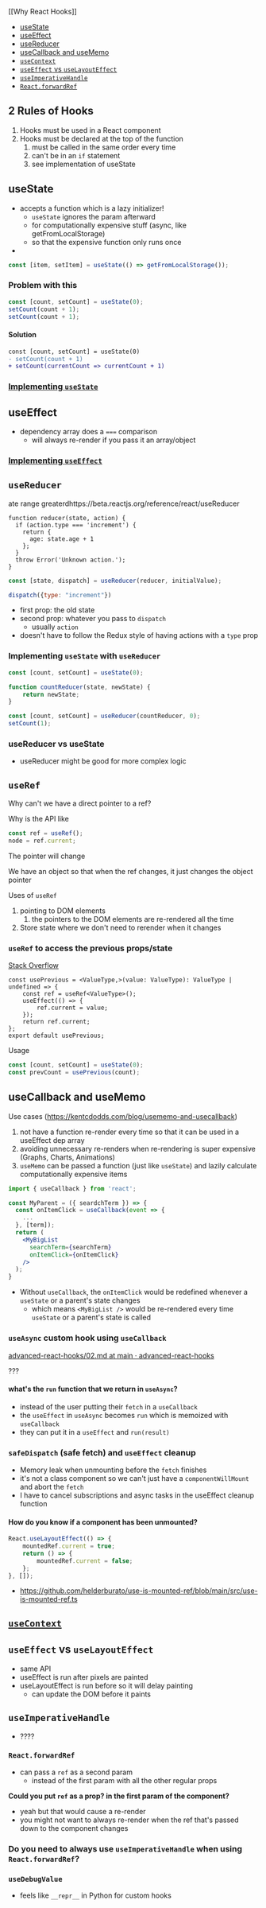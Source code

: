 [[Why React Hooks]]

-   [useState](#usestate)
-   [useEffect](#useeffect)
-   [useReducer](#usereducer)
-   [useCallback and useMemo](#usecallback-and-usememo)
-   [`useContext`](#usecontext)
-   [`useEffect` vs `useLayoutEffect`](#useeffect-vs-uselayouteffect)
-   [`useImperativeHandle`](#useimperativehandle)
-   [`React.forwardRef`](#reactforwardref)


## 2 Rules of Hooks

1. Hooks must be used in a React component
2. Hooks must be declared at the top of the function
	1. must be called in the same order every time
	2. can't be in an `if` statement
	3. see implementation of useState

## useState

-   accepts a function which is a lazy initializer!
    -   `useState` ignores the param afterward
    -   for computationally expensive stuff (async, like getFromLocalStorage)
    -   so that the expensive function only runs once
-

```jsx
const [item, setItem] = useState(() => getFromLocalStorage());
```

### Problem with this

```jsx
const [count, setCount] = useState(0);
setCount(count + 1);
setCount(count + 1);
```

#### Solution

```diff
const [count, setCount] = useState(0)
- setCount(count + 1)
+ setCount(currentCount => currentCount + 1)
```

### [Implementing `useState`](Implementing%20React.md#useState)

## useEffect

-   dependency array does a `===` comparison
    -   will always re-render if you pass it an array/object

### [Implementing `useEffect`](Implementing%20React.md#useEffect)

## `useReducer`
ate range greaterdhttps://beta.reactjs.org/reference/react/useReducer


```tsx
function reducer(state, action) {
  if (action.type === 'increment') {
    return {
      age: state.age + 1
    };
  }
  throw Error('Unknown action.');
}
```

```jsx
const [state, dispatch] = useReducer(reducer, initialValue);

dispatch({type: "increment"})
```

-   first prop: the old state
-   second prop: whatever you pass to `dispatch`
    -   usually `action`
-   doesn't have to follow the Redux style of having actions with a `type` prop

### Implementing `useState` with `useReducer`

```jsx
const [count, setCount] = useState(0);
```

```jsx
function countReducer(state, newState) {
    return newState;
}

const [count, setCount] = useReducer(countReducer, 0);
setCount(1);
```

### useReducer vs useState

-   useReducer might be good for more complex logic

## `useRef`

Why can't we have a direct pointer to a ref?

Why is the API like

```jsx
const ref = useRef();
node = ref.current;
```

The pointer will change

We have an object so that when the ref changes, it just changes the object pointer

Uses of `useRef`

1. pointing to DOM elements
    1. the pointers to the DOM elements are re-rendered all the time
2. Store state where we don't need to rerender when it changes

### `useRef` to access the previous props/state

[Stack Overflow](https://stackoverflow.com/a/57706747/8479344)

```tsx
const usePrevious = <ValueType,>(value: ValueType): ValueType | undefined => {
    const ref = useRef<ValueType>();
    useEffect(() => {
        ref.current = value;
    });
    return ref.current;
};
export default usePrevious;
```

Usage

```jsx
const [count, setCount] = useState(0);
const prevCount = usePrevious(count);
```

## useCallback and useMemo

Use cases (https://kentcdodds.com/blog/usememo-and-usecallback)

1. not have a function re-render every time so that it can be used in a useEffect dep array
2. avoiding unnecessary re-renders when re-rendering is super expensive (Graphs, Charts, Animations)
3. `useMemo` can be passed a function (just like `useState`) and lazily calculate computationally expensive items

```jsx
import { useCallback } from 'react';

const MyParent = ({ seardchTerm }) => {
  const onItemClick = useCallback(event => {
    ...
  }, [term]);
  return (
    <MyBigList
      searchTerm={searchTerm}
      onItemClick={onItemClick}
    />
  );
}
```

-   Without `useCallback`, the `onItemClick` would be redefined whenever a `useState` or a parent's state changes
    -   which means `<MyBigList />` would be re-rendered every time `useState` or a parent's state is called

### `useAsync` custom hook using `useCallback`

[advanced-react-hooks/02.md at main · advanced-react-hooks](https://github.com/kentcdodds/advanced-react-hooks/blob/main/src/exercise/02.md)

???

#### what's the `run` function that we return in `useAsync`?

- instead of the user putting their `fetch` in a `useCallback`
-   the `useEffect` in `useAsync` becomes `run` which is memoized with `useCallback`
-   they can put it in a `useEffect` and `run(result)`

### `safeDispatch` (safe fetch) and `useEffect` cleanup

-   Memory leak when unmounting before the `fetch` finishes
-   it's not a class component so we can't just have a `componentWillMount` and abort the `fetch`
-   I have to cancel subscriptions and async tasks in the useEffect cleanup function

#### How do you know if a component has been unmounted?

```jsx
React.useLayoutEffect(() => {
    mountedRef.current = true;
    return () => {
        mountedRef.current = false;
    };
}, []);
```

-   https://github.com/helderburato/use-is-mounted-ref/blob/main/src/use-is-mounted-ref.ts

## [`useContext`](react-context.md)

## `useEffect` vs `useLayoutEffect`

-   same API
-   useEffect is run after pixels are painted
-   useLayoutEffect is run before so it will delay painting
    -   can update the DOM before it paints

## `useImperativeHandle`

-   ????

### `React.forwardRef`

-   can pass a `ref` as a second param
    -   instead of the first param with all the other regular props

**Could you put `ref` as a prop? in the first param of the component?**

-   yeah but that would cause a re-render
-   you might not want to always re-render when the ref that's passed down to the component changes

### Do you need to always use `useImperativeHandle` when using `React.forwardRef`?

### `useDebugValue`

-   feels like `__repr__` in Python for custom hooks
